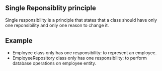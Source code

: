 ## Single Reponsiblity principle

Single responsibility is a principle that states that a class should have only one reponsibility and only one reason to change it.

## Example

- Employee class only has one responsibility: to represent an employee.
- EmployeeRepository class only has one responsibility: to perform database operations on employee entity.